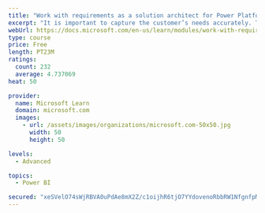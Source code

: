 ```yaml
---
title: "Work with requirements as a solution architect for Power Platform and Dynamics 365"
excerpt: "It is important to capture the customer’s needs accurately. This module explains how to capture requirements and identify functional and non-functional items."
webUrl: https://docs.microsoft.com/en-us/learn/modules/work-with-requirements/
type: course
price: Free
length: PT23M
ratings:
  count: 232
  average: 4.737069
heat: 50

provider:
  name: Microsoft Learn
  domain: microsoft.com
  images:
    - url: /assets/images/organizations/microsoft.com-50x50.jpg
      width: 50
      height: 50

levels:
  - Advanced

topics:
  - Power BI

secured: "xeSVelO74sWjRBVA0uPdAe8mX2Z/c1oijhR6tjO7YYdovenoRbbRW1NfgnfpMchrhN2pCHeBKF1MgjM4lJ0C81wdF7HrxO1hW4y2Wzv9npzKmoo2mkZ/DZldgmSl4EAyTZGSb7Dyflbocv2U8uWNKDpHiUh9BgrgRWXPps60eRc1AryMa3K4VMN0FGkd9JHScoUIp7LZKQtin8uwfX+Jo6m3so5p7mYjY2pUYJ7aMRbgHobsk9yFVuaMvqkn5TucZRzwFWro9/18zLWmOEwbHR+JkwcTV6ninInLndu09yQFYHNI3s22tr2S6wiMgv31NNF+xWvHCiOUHV8X5pVFqdw0WH4ry07ms8zDyWwU3UoSveYxqy08FiB50UeFvHj/4tThkO1Erma3ZgHeFCPyDg==;SY3AoG/qlWzHgOq/WMFJdA=="
---
```


